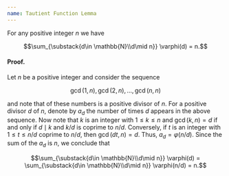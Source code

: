 ```yaml
---
name: Tautient Function Lemma
---
```


For any positive integer $n$ we have

$$\sum_{\substack{d\in \mathbb{N}\\d\mid n}} \varphi(d) = n.$$

#### Proof.

Let $n$ be a positive integer and consider the sequence

$$\gcd(1,n), \gcd(2,n),\dots, \gcd(n,n)$$

and note that of these numbers is a positive divisor of $n$. For a positive divisor $d$ of $n$, denote by $a_d$ the number of times $d$ appears in the above sequence. Now note that $k$ is an integer with $1\leq k\leq n$ and $\gcd(k,n) = d$ if and only if
$d\mid k$ and $k/d$ is coprime to $n/d$. Conversely, if $t$ is an integer with $1\leq t\leq n/d$ coprime to $n/d$, then $\gcd(dt, n) = d$. Thus, $a_d = \varphi(n/d)$. Since the sum of the $a_d$ is $n$, we conclude that

$$\sum_{\substack{d\in \mathbb{N}\\d\mid n}} \varphi(d) = \sum_{\substack{d\in \mathbb{N}\\d\mid n}} \varphi(n/d) = n.$$